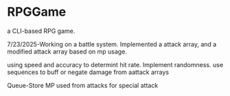 # RPGGame
a CLI-based RPG game.

7/23/2025-Working on a battle system.
Implemented a attack array, and a modified attack array based on mp usage. 


using speed and accuracy to determint hit rate. Implement randomness.
use sequences to buff or negate damage from aattack arrays


Queue-Store MP used from attacks for special attack 